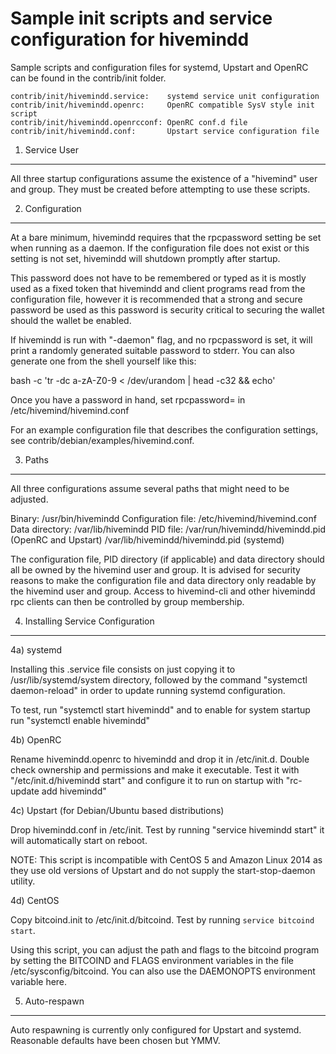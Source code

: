 Sample init scripts and service configuration for hivemindd
==========================================================

Sample scripts and configuration files for systemd, Upstart and OpenRC
can be found in the contrib/init folder.

    contrib/init/hivemindd.service:    systemd service unit configuration
    contrib/init/hivemindd.openrc:     OpenRC compatible SysV style init script
    contrib/init/hivemindd.openrcconf: OpenRC conf.d file
    contrib/init/hivemindd.conf:       Upstart service configuration file

1. Service User
---------------------------------

All three startup configurations assume the existence of a "hivemind" user
and group.  They must be created before attempting to use these scripts.

2. Configuration
---------------------------------

At a bare minimum, hivemindd requires that the rpcpassword setting be set
when running as a daemon.  If the configuration file does not exist or this
setting is not set, hivemindd will shutdown promptly after startup.

This password does not have to be remembered or typed as it is mostly used
as a fixed token that hivemindd and client programs read from the configuration
file, however it is recommended that a strong and secure password be used
as this password is security critical to securing the wallet should the
wallet be enabled.

If hivemindd is run with "-daemon" flag, and no rpcpassword is set, it will
print a randomly generated suitable password to stderr.  You can also
generate one from the shell yourself like this:

bash -c 'tr -dc a-zA-Z0-9 < /dev/urandom | head -c32 && echo'

Once you have a password in hand, set rpcpassword= in /etc/hivemind/hivemind.conf

For an example configuration file that describes the configuration settings,
see contrib/debian/examples/hivemind.conf.

3. Paths
---------------------------------

All three configurations assume several paths that might need to be adjusted.

Binary:              /usr/bin/hivemindd
Configuration file:  /etc/hivemind/hivemind.conf
Data directory:      /var/lib/hivemindd
PID file:            /var/run/hivemindd/hivemindd.pid (OpenRC and Upstart)
                     /var/lib/hivemindd/hivemindd.pid (systemd)

The configuration file, PID directory (if applicable) and data directory
should all be owned by the hivemind user and group.  It is advised for security
reasons to make the configuration file and data directory only readable by the
hivemind user and group.  Access to hivemind-cli and other hivemindd rpc clients
can then be controlled by group membership.

4. Installing Service Configuration
-----------------------------------

4a) systemd

Installing this .service file consists on just copying it to
/usr/lib/systemd/system directory, followed by the command
"systemctl daemon-reload" in order to update running systemd configuration.

To test, run "systemctl start hivemindd" and to enable for system startup run
"systemctl enable hivemindd"

4b) OpenRC

Rename hivemindd.openrc to hivemindd and drop it in /etc/init.d.  Double
check ownership and permissions and make it executable.  Test it with
"/etc/init.d/hivemindd start" and configure it to run on startup with
"rc-update add hivemindd"

4c) Upstart (for Debian/Ubuntu based distributions)

Drop hivemindd.conf in /etc/init.  Test by running "service hivemindd start"
it will automatically start on reboot.

NOTE: This script is incompatible with CentOS 5 and Amazon Linux 2014 as they
use old versions of Upstart and do not supply the start-stop-daemon utility.

4d) CentOS

Copy bitcoind.init to /etc/init.d/bitcoind. Test by running `service bitcoind start`.

Using this script, you can adjust the path and flags to the bitcoind program by
setting the BITCOIND and FLAGS environment variables in the file
/etc/sysconfig/bitcoind. You can also use the DAEMONOPTS environment variable here.

5. Auto-respawn
-----------------------------------

Auto respawning is currently only configured for Upstart and systemd.
Reasonable defaults have been chosen but YMMV.
